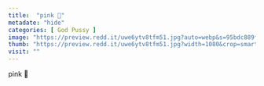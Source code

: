 ```yaml
---
title:  "pink 💖"
metadate: "hide"
categories: [ God Pussy ]
image: "https://preview.redd.it/uwe6ytv8tfm51.jpg?auto=webp&s=95bdc889f8f4d9ae14741f7b15d8d2c114afaa95"
thumb: "https://preview.redd.it/uwe6ytv8tfm51.jpg?width=1080&crop=smart&auto=webp&s=52974856801cd3886665d5dc4c4d4e4fd7a9bf8b"
visit: ""
---
```

pink 💖
